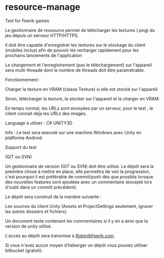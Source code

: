 # resource-manage
Test for Feerik games

Le gestionnaire de ressource permet de télécharger les textures (.png) 
du jeu depuis un serveur HTTP/HTTPS. 

Il doit être capable d'enregistrer les textures sur le stockage du 
client (mobiles inclus) afin de pouvoir les recharger rapidement pour 
les prochains lancements de l'application 

Le chargement et l'enregistrement (pas le téléchargement) sur 
l'appareil sera multi-threadé dont le nombre de threads doit être 
paramétrable. 

Fonctionnement : 

Charger la texture en VRAM (classe Texture) si elle est stocké sur l'appareil 

Sinon, télécharger la texture, la stocker sur l'appareil et la charger en VRAM. 


En temps normal, les URLs sont envoyées par un serveur, pour le  test , 
le client connait déja les URLs des images. 


Language à utliser : C# UNITY3D 


Info : Le  test  sera executé sur une machine Windows avec Unity en 
platforme Android. 



Support du  test 

(GIT ou SVN) 


Un gestionnaire de version (GIT ou SVN) doit être utilisé. Le dépôt 
sera la première chose à mettre en place, elle permettra de voir la 
progression, c'est pourquoi il est préférable de commit/push dès que 
possible lorsque des nouvelles features sont ajoutées avec un 
commentaire (excepté lors d'oubli dans un commit précédent). 


Le dépôt sera construit de la manière suivante : 


Les sources du client Unity (Assets et ProjectSettings seulement, 
ignorer les autres dossiers et fichiers). 

Un document texte contenant les commentaires si il y en a ainsi que la 
version de unity utilisé. 


L'accès au dépôt sera transmise à Robin@Feerik.com. 

Si vous n'avez aucun moyen d'héberger un dépôt vous pouvez utiliser 
bitbucket (gratuit).
